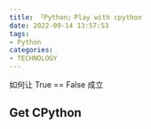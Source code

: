 ```yaml
---
title: 「Python」Play with cpython
date: 2022-09-14 13:57:53
tags:
- Python
categories:
- TECHNOLOGY
---
```



如何让 True == False 成立

<!-- more -->

## Get CPython
